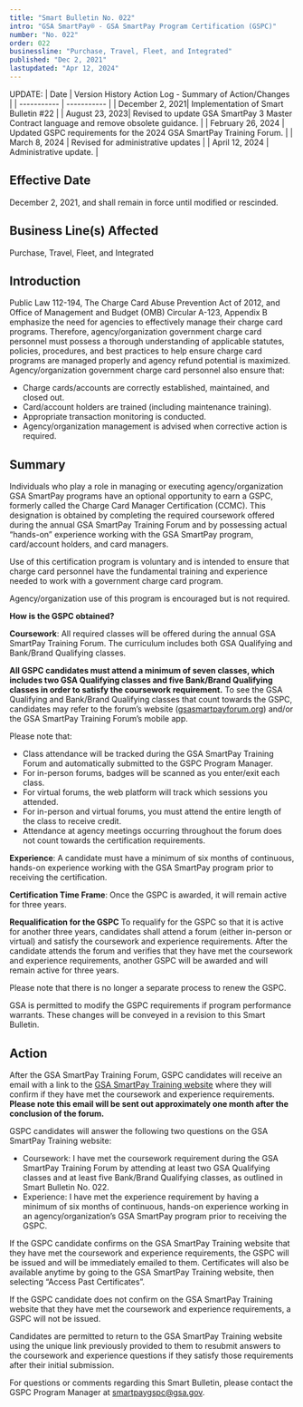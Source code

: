 ```yaml
---
title: "Smart Bulletin No. 022"
intro: "GSA SmartPay® - GSA SmartPay Program Certification (GSPC)"
number: "No. 022"
order: 022
businessline: "Purchase, Travel, Fleet, and Integrated"
published: "Dec 2, 2021"
lastupdated: "Apr 12, 2024"
---
```


UPDATE:
| Date | Version History Action Log - Summary of Action/Changes |
| ----------- | ----------- |
| December 2, 2021| Implementation of Smart Bulletin #22 |
| August 23, 2023| Revised to update GSA SmartPay 3 Master Contract language and remove obsolete guidance. |
| February 26, 2024 | Updated GSPC requirements for the 2024 GSA SmartPay Training Forum. |
| March 8, 2024 | Revised for administrative updates |
| April 12, 2024 | Administrative update. |

## Effective Date

December 2, 2021, and shall remain in force until modified or rescinded. 

## Business Line(s) Affected

Purchase, Travel, Fleet, and Integrated

## Introduction

Public Law 112-194, The Charge Card Abuse Prevention Act of 2012, and Office of Management and Budget (OMB) Circular A-123, Appendix B emphasize the need for agencies to effectively manage their charge card programs. Therefore, agency/organization government charge card personnel must possess a thorough understanding of applicable statutes, policies, procedures, and best practices to help ensure charge card programs are managed properly and agency refund potential is maximized. Agency/organization government charge card personnel also ensure that:
- Charge cards/accounts are correctly established, maintained, and closed out.
- Card/account holders are trained (including maintenance training).
- Appropriate transaction monitoring is conducted.
- Agency/organization management is advised when corrective action is required.

## Summary

Individuals who play a role in managing or executing agency/organization GSA SmartPay programs have an optional opportunity to earn a GSPC, formerly called the Charge Card Manager Certification (CCMC). This designation is obtained by completing the required coursework offered during the annual GSA SmartPay Training Forum and by possessing actual “hands-on” experience working with the GSA SmartPay program, card/account holders, and card managers. 

Use of this certification program is voluntary and is intended to ensure that charge card personnel have the fundamental training and experience needed to work with a government charge card program.

Agency/organization use of this program is encouraged but is not required.

**How is the GSPC obtained?**

**Coursework**: All required classes will be offered during the annual GSA SmartPay Training Forum. The curriculum includes both GSA Qualifying and Bank/Brand Qualifying classes. 

**All GSPC candidates must attend a minimum of seven classes, which includes two GSA Qualifying classes and five Bank/Brand Qualifying classes in order to satisfy the coursework requirement.** To see the GSA Qualifying and Bank/Brand Qualifying classes that count towards the GSPC, candidates may refer to the forum’s website ([gsasmartpayforum.org](http://gsasmartpayforum.org)) and/or the GSA SmartPay Training Forum’s mobile app.

Please note that:
- Class attendance will be tracked during the GSA SmartPay Training Forum and automatically submitted to the GSPC Program Manager.
- For in-person forums, badges will be scanned as you enter/exit each class.
- For virtual forums, the web platform will track which sessions you attended.
- For in-person and virtual forums, you must attend the entire length of the class to receive credit.
- Attendance at agency meetings occurring throughout the forum does not count towards the certification requirements.

**Experience**: A candidate must have a minimum of six months of continuous, hands-on experience working with the GSA SmartPay program prior to receiving the certification. 

**Certification Time Frame**: Once the GSPC is awarded, it will remain active for three years.

**Requalification for the GSPC** To requalify for the GSPC so that it is active for another three years, candidates shall attend a forum (either in-person or virtual) and satisfy the coursework and experience requirements. After the candidate attends the forum and verifies that they have met the coursework and experience requirements, another GSPC will be awarded and will remain active for three years.

Please note that there is no longer a separate process to renew the GSPC.

GSA is permitted to modify the GSPC requirements if program performance warrants. These changes will be conveyed in a revision to this Smart Bulletin. 

## Action
After the GSA SmartPay Training Forum, GSPC candidates will receive an email with a link to the [GSA SmartPay Training website](http://training.smartpay.gsa.gov) where they will confirm if they have met the coursework and experience requirements. **Please note this email will be sent out approximately one month after the conclusion of the forum.**

GSPC candidates will answer the following two questions on the GSA SmartPay Training website:

- Coursework: I have met the coursework requirement during the GSA SmartPay Training Forum by attending at least two GSA Qualifying classes and at least five Bank/Brand Qualifying classes, as outlined in Smart Bulletin No. 022.
- Experience: I have met the experience requirement by having a minimum of six months of continuous, hands-on experience working in an agency/organization’s GSA SmartPay program prior to receiving the GSPC.

If the GSPC candidate confirms on the GSA SmartPay Training website that they have met the coursework and experience requirements, the GSPC will be issued and will be immediately emailed to them. Certificates will also be available anytime by going to the GSA SmartPay Training website, then selecting “Access Past Certificates”.

If the GSPC candidate does not confirm on the GSA SmartPay Training website that they have met the coursework and experience requirements, a GSPC will not be issued. 

Candidates are permitted to return to the GSA SmartPay Training website using the unique link previously provided to them to resubmit answers to the coursework and experience questions if they satisfy those requirements after their initial submission.

For questions or comments regarding this Smart Bulletin, please contact the GSPC Program Manager at [smartpaygspc@gsa.gov](mailto:smartpaygspc@gsa.gov).
